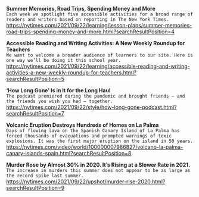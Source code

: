 **Summer Memories, Road Trips, Spending Money and More**\
`Each week we spotlight five accessible activities for a broad range of readers and writers based on reporting in The New York Times.`\
https://nytimes.com/2021/09/22/learning/lesson-plans/summer-memories-road-trips-spending-money-and-more.html?searchResultPosition=4

**Accessible Reading and Writing Activities: A New Weekly Roundup for Teachers**\
`We want to welcome a broader audience of learners to our site. Here is one way we’ll be doing it this school year.`\
https://nytimes.com/2021/09/22/learning/accessible-reading-and-writing-activities-a-new-weekly-roundup-for-teachers.html?searchResultPosition=5

**‘How Long Gone’ Is in It for the Long Haul**\
`The podcast premiered during the pandemic and brought friends — and the friends you wish you had — together.`\
https://nytimes.com/2021/09/22/style/how-long-gone-podcast.html?searchResultPosition=7

**Volcanic Eruption Destroys Hundreds of Homes on La Palma**\
`Days of flowing lava on the Spanish Canary Island of La Palma has forced thousands of evacuations and prompted warnings of toxic explosions. It was the first major eruption on the island in 50 years.`\
https://nytimes.com/video/world/100000007986827/volcano-la-palma-canary-islands-spain.html?searchResultPosition=8

**Murder Rose by Almost 30% in 2020. It’s Rising at a Slower Rate in 2021.**\
`The increase in murders this summer does not appear to be as large as the record spike last summer.`\
https://nytimes.com/2021/09/22/upshot/murder-rise-2020.html?searchResultPosition=9

